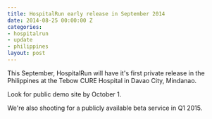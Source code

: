 ```yaml
---
title: HospitalRun early release in September 2014
date: 2014-08-25 00:00:00 Z
categories:
- hospitalrun
- update
- philippines
layout: post
---
```


This September, HospitalRun will have it's first private release in the Philippines at the Tebow CURE Hospital in Davao City, Mindanao. 

Look for public demo site by October 1.

We're also shooting for a publicly available beta service in Q1 2015.

[jekyll-gh]: https://github.com/mojombo/jekyll
[jekyll]:    http://jekyllrb.com